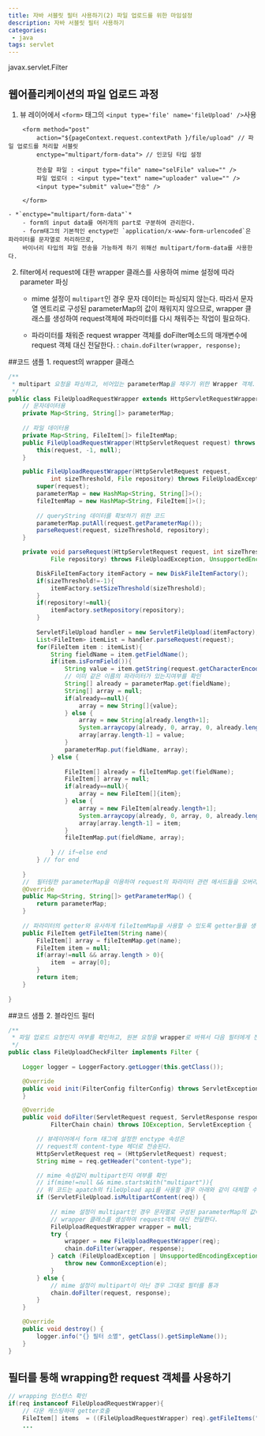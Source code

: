 ```yaml
---
title: 자바 서블릿 필터 사용하기(2) 파일 업로드를 위한 마임설정
description: 자바 서블릿 필터 사용하기
categories:
 - java
tags: servlet
---
```



javax.servlet.Filter

## 웹어플리케이션의 파일 업로드 과정
1. 뷰 레이어에서 `<form>` 태그의 `<input type='file' name='fileUpload' />`사용
```
	<form method="post"
		action="${pageContext.request.contextPath }/file/upload" // 파일 업로드를 처리할 서블릿
		enctype="multipart/form-data"> // 인코딩 타입 설정 
	
		전송할 파일 : <input type="file" name="selFile" value="" />
		파일 업로더 : <input type="text" name="uploader" value="" />
		<input type="submit" value="전송" />
	
	</form>
```
	- *`enctype="multipart/form-data"`*
		- form의 input data를 여러개의 part로 구분하여 관리한다.
		- form태그의 기본적인 enctype인 `application/x-www-form-urlencoded`은 파라미터를 문자열로 처리하므로,
		바이너리 타입의 파일 전송을 가능하게 하기 위해선 multipart/form-data를 사용한다.

2. filter에서 request에 대한 wrapper 클래스를 사용하여 mime 설정에 따라 parameter 파싱 
	- mime 설정이 `multipart`인 경우 문자 데이터는 파싱되지 않는다.
	  따라서 문자열 엔트리로 구성된 parameterMap의 값이 채워지지 않으므로,
      wrapper 클래스를 생성하여 request객체에 파라미터를 다시 채워주는 작업이 필요하다.
      
	- 파라미터를 채워준 request wrapper 객체를 doFilter메소드의 매개변수에 request 객체 대신 전달한다.
	 : `chain.doFilter(wrapper, response);`


##코드 샘플 1. request의 wrapper 클래스
```java
/**
 * multipart 요청을 파싱하고, 비어있는 parameterMap을 채우기 위한 Wrapper 객체.
 */
public class FileUploadRequestWrapper extends HttpServletRequestWrapper {
	// 문자데이터용
	private Map<String, String[]> parameterMap;
	
	// 파일 데이터용
	private Map<String, FileItem[]> fileItemMap;
	public FileUploadRequestWrapper(HttpServletRequest request) throws FileUploadException, UnsupportedEncodingException {
		this(request, -1, null);
	}

	public FileUploadRequestWrapper(HttpServletRequest request,
			int sizeThreshold, File repository) throws FileUploadException, UnsupportedEncodingException {
		super(request);
		parameterMap = new HashMap<String, String[]>();
		fileItemMap = new HashMap<String, FileItem[]>();
		
		// queryString 데이터를 확보하기 위한 코드
		parameterMap.putAll(request.getParameterMap());
		parseRequest(request, sizeThreshold, repository);
	}

	private void parseRequest(HttpServletRequest request, int sizeThreshold,
			File repository) throws FileUploadException, UnsupportedEncodingException {

		DiskFileItemFactory itemFactory = new DiskFileItemFactory();
		if(sizeThreshold!=-1){
			itemFactory.setSizeThreshold(sizeThreshold);
		}
		if(repository!=null){
			itemFactory.setRepository(repository);
		}
		
		ServletFileUpload handler = new ServletFileUpload(itemFactory);
		List<FileItem> itemList = handler.parseRequest(request);
		for(FileItem item : itemList){
			String fieldName = item.getFieldName();
			if(item.isFormField()){
				String value = item.getString(request.getCharacterEncoding());
				// 이미 같은 이름의 파라미터가 있는지여부를 확인
				String[] already = parameterMap.get(fieldName);
				String[] array = null;
				if(already==null){
					array = new String[]{value};
				} else {
					array = new String[already.length+1];
					System.arraycopy(already, 0, array, 0, already.length);
					array[array.length-1] = value;
				}
				parameterMap.put(fieldName, array);
			} else {
				
				FileItem[] already = fileItemMap.get(fieldName);
				FileItem[] array = null;
				if(already==null){
					array = new FileItem[]{item};
				} else {
					array = new FileItem[already.length+1];
					System.arraycopy(already, 0, array, 0, already.length);
					array[array.length-1] = item;
				}
				fileItemMap.put(fieldName, array);
				
			} // if~else end
		} // for end
		
	}
	//  필터링한 parameterMap을 이용하여 request의 파라미터 관련 메서드들을 오버라이드한다.
	@Override
	public Map<String, String[]> getParameterMap() {
		return parameterMap;
	}
	
    // 파라미터의 getter와 유사하게 fileItemMap을 사용할 수 있도록 getter들을 생성 
	public FileItem getFileItem(String name){
		FileItem[] array = fileItemMap.get(name);
		FileItem item = null;
		if(array!=null && array.length > 0){
			item  = array[0];
		}
		return item;
	}
	
}
```
##코드 샘플 2. 블라인드 필터
```java
/**
 * 파일 업로드 요청인지 여부를 확인하고, 원본 요청을 wrapper로 바꿔서 다음 필터에게 전달.
 */
public class FileUploadCheckFilter implements Filter {
	
	Logger logger = LoggerFactory.getLogger(this.getClass());

	@Override
	public void init(FilterConfig filterConfig) throws ServletException {
	}

	@Override
	public void doFilter(ServletRequest request, ServletResponse response,
			FilterChain chain) throws IOException, ServletException {

		// 뷰레이어에서 form 태그에 설정한 enctype 속성은
        // request의 content-type 헤더로 전송된다. 
		HttpServletRequest req = (HttpServletRequest) request;
		String mime = req.getHeader("content-type");

		// mime 속성값이 multipart인지 여부를 확인
		// if(mime!=null && mime.startsWith("multipart")){
        // 위 코드는 apatch의 fileUpload api를 사용할 경우 아래와 같이 대체할 수 있다.
		if (ServletFileUpload.isMultipartContent(req)) {
        	
            // mime 설정이 multipart인 경우 문자열로 구성된 parameterMap의 값이 전달되지 않으므로
        	// wrapper 클래스를 생성하여 request객체 대신 전달한다.
			FileUploadRequestWrapper wrapper = null;
			try {
				wrapper = new FileUploadRequestWrapper(req);
				chain.doFilter(wrapper, response);
			} catch (FileUploadException | UnsupportedEncodingException e) {
				throw new CommonException(e);
			}
		} else {
        	// mime 설정이 multipart이 아닌 경우 그대로 필터를 통과
			chain.doFilter(request, response);
		}
	}

	@Override
	public void destroy() {
		logger.info("{} 필터 소멸", getClass().getSimpleName());
	}
}
```

## 필터를 통해 wrapping한 request 객체를 사용하기
```java
// wrapping 인스턴스 확인
if(req instanceof FileUploadRequestWrapper){
	// 다운 캐스팅하여 getter호출
    FileItem[] items  = ((FileUploadRequestWrapper) req).getFileItems("files");
    ...
```
